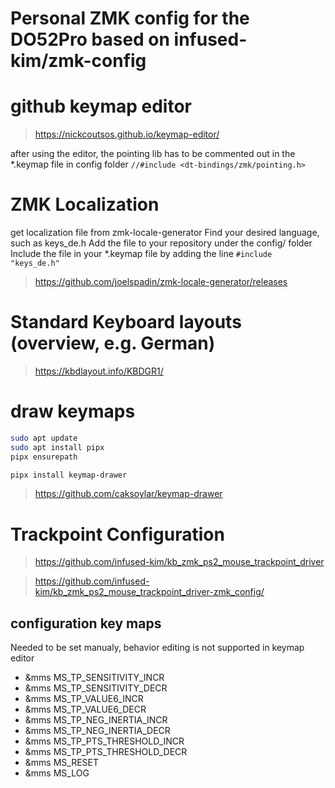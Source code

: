 # Personal ZMK config for the DO52Pro based on infused-kim/zmk-config



# github keymap editor

> https://nickcoutsos.github.io/keymap-editor/

after using the editor, the pointing lib has to be commented out in the *.keymap file in config folder
`//#include <dt-bindings/zmk/pointing.h>`

# ZMK Localization

get localization file from zmk-locale-generator
Find your desired language, such as keys_de.h
Add the file to your repository under the config/ folder
Include the file in your *.keymap file by adding the line 
`#include "keys_de.h"`

> https://github.com/joelspadin/zmk-locale-generator/releases



# Standard Keyboard layouts (overview, e.g. German)
> https://kbdlayout.info/KBDGR1/

# draw keymaps

```bash
sudo apt update
sudo apt install pipx
pipx ensurepath

pipx install keymap-drawer

```

> https://github.com/caksoylar/keymap-drawer

# Trackpoint Configuration 

> https://github.com/infused-kim/kb_zmk_ps2_mouse_trackpoint_driver

> https://github.com/infused-kim/kb_zmk_ps2_mouse_trackpoint_driver-zmk_config/

## configuration key maps

Needed to be set manualy, behavior editing is not supported in keymap editor
- &mms MS_TP_SENSITIVITY_INCR
- &mms MS_TP_SENSITIVITY_DECR
- &mms MS_TP_VALUE6_INCR
- &mms MS_TP_VALUE6_DECR
- &mms MS_TP_NEG_INERTIA_INCR
- &mms MS_TP_NEG_INERTIA_DECR
- &mms MS_TP_PTS_THRESHOLD_INCR
- &mms MS_TP_PTS_THRESHOLD_DECR
- &mms MS_RESET
- &mms MS_LOG


